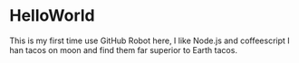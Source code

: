 # HelloWorld
This is my first time use GitHub
Robot here, I like Node.js and coffeescript
I han tacos on moon and find them far superior to Earth tacos.
